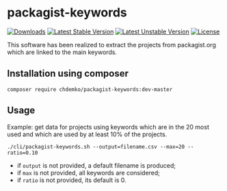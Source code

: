 packagist-keywords
==================
[![Downloads](https://poser.pugx.org/chdemko/packagist-keywords/d/total.png)](https://packagist.org/packages/chdemko/packagist-keywords)
[![Latest Stable Version](https://poser.pugx.org/chdemko/packagist-keywords/version.png)](https://packagist.org/packages/chdemko/packagist-keywords)
[![Latest Unstable Version](https://poser.pugx.org/chdemko/packagist-keywords/v/unstable.png)](https://packagist.org/packages/chdemko/packagist-keywords)
[![License](https://poser.pugx.org/chdemko/packagist-keywords/license.png)](http://www.cecill.info/licences/Licence_CeCILL-B_V1-en.html)

This software has been realized to extract the projects from packagist.org which are linked to the main keywords.

Installation using composer
---------------------------

~~~
composer require chdemko/packagist-keywords:dev-master
~~~

Usage
-----

Example: get data for projects using keywords which are in the 20 most used and which are used by at least 10% of the projects.

~~~
./cli/packagist-keywords.sh --output=filename.csv --max=20 --ratio=0.10
~~~

* if `output` is not provided, a default filename is produced;
* if `max` is not provided, all keywords are considered;
* if `ratio` is not provided, its default is 0.


